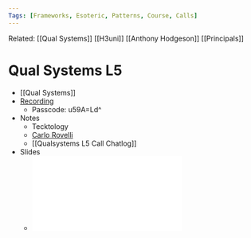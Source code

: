```yaml
---
Tags: [Frameworks, Esoteric, Patterns, Course, Calls]
---
```

Related: [[Qual Systems]] [[H3uni]] [[Anthony Hodgeson]] [[Principals]]
# Qual Systems L5

- [[Qual Systems]]
- [Recording](https://us02web.zoom.us/rec/share/h6UJvDvCwSxy6ccrarKB8PH31DJOCbbBHNyfh_e77YVEkWbh4K-OMmX84PuhkS4z.mtfVtKwG_WijB1E7)
    - Passcode: u59A=Ld^
- Notes
    - Tecktology
    - [Carlo Rovelli](https://physicsworld.com/a/carlo-rovelli-the-author-of-the-order-of-time-discusses-perhaps-the-greatest-mystery/)
 	-  [[Qualsystems L5 Call Chatlog]]
- Slides
    - ![](QS-M5_ThecCosmicLawsUnfolding.pdf)


